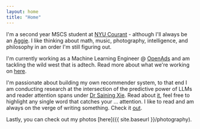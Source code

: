 ```yaml
---
layout: home
title: "Home"
---
```


 I'm a second year MSCS student at [NYU Courant](https://cims.nyu.edu/dynamic/) - although I'll always be an [Aggie](https://www.tamu.edu/index.html). I like thinking about math, music, photography, intelligence, and philosophy in an order I'm still figuring out.

I'm currently working as a Machine Learning Engineer @ [OpenAds](https://openads.ai/) and am tackling the wild west that is adtech. Read more about what we're working on [here](https://stevenliss.substack.com/p/the-end-of-hypertext).

I'm passionate about building my own recommender system, to that end I am conducting research at the intersection of the predictive power of LLMs and reader attention spans under [Dr Saining Xie](https://www.sainingxie.com/). Read about [it](https://docs.google.com/document/d/16EC56JutIllX72LfXd83zkla6yaMSdswdivo3DZrXHI/edit), feel free to highlight any single word that catches your ... attention. I like to read and am always on the verge of writing something. Check it [out](https://drive.google.com/drive/folders/1NiihHS6UpGeFRC88_WU25MU7aCrhmTTu?usp=share_link).

Lastly, you can check out my photos [here]({{ site.baseurl }}/photography).
